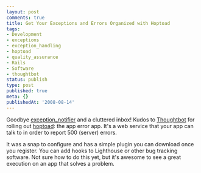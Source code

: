 ```yaml
---
layout: post
comments: true
title: Get Your Exceptions and Errors Organized with Hoptoad
tags:
- Development
- exceptions
- exception_handling
- hoptoad
- quality_assurance
- Rails
- Software
- thoughtbot
status: publish
type: post
published: true
meta: {}
publishedAt: '2008-08-14'
---
```


Goodbye [exception_notifier](https://github.com/rails/exception_notification/tree/master) and a cluttered inbox! Kudos to [Thoughtbot](https://www.thoughtbot.com) for rolling out [hoptoad](https://www.hoptoadapp.com): the app error app. It's a web service that your app can talk to in order to report 500 (server) errors.

It was a snap to configure and has a simple plugin you can download once you register. You can add hooks to Lighthouse or other bug tracking software. Not sure how to do this yet, but it's awesome to see a great execution on an app that solves a problem.
